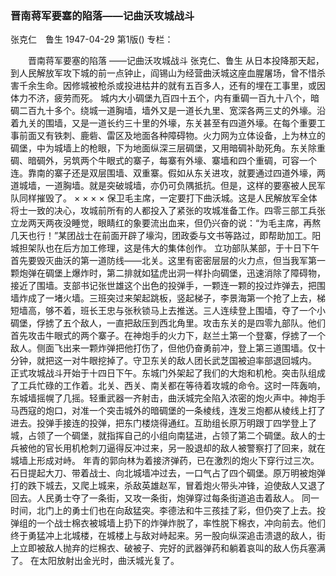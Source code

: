 ### 晋南蒋军要塞的陷落——记曲沃攻城战斗
张克仁　鲁生
1947-04-29
第1版()
专栏：

　　晋南蒋军要塞的陷落
    ——记曲沃攻城战斗
    张克仁、鲁生
    从日本投降那天起，到人民解放军攻下城的前一点钟止，阎锡山为经营曲沃城这座血腥屠场，曾不惜杀害千余生命。因修城被枪杀或投进枯井的就有五百多人，还有的埋在工事里，或因体力不济，疲劳而死。
    城内大小碉堡九百四十五个，内有重碉一百九十八个，暗碉二百九十多个。绕城一道胸墙，墙外又是一道长九里、宽深各两三丈的外壕。沿着九关的围墙，又是一道长约三十里的外壕，东关甚至有四道外壕。在每个重要工事前面又有铁刺、鹿砦、雷区及地面各种障碍物。火力网为立体设备，上为林立的碉堡，中为城墙上的枪眼，下为地面纵深三层碉堡，又用暗碉补助死角。东关除重碉、暗碉外，另筑两个牛眼式的寨子，每寨有外壕、寨墙和四个重碉，可容一个连。靠南的寨子还是双层围墙、双重寨。假如从东关进攻，就要通过四道外壕，两道城墙，一道胸墙。就是突破城墙，亦仍可负隅抵抗。但是，这样的要塞被人民军队同样摧毁了。
    ×                  ×                ×              ×
    保卫毛主席，一定要打下曲沃城。这是人民解放军全体将士一致的决心，攻城前所有的人都投入了紧张的攻城准备工作。四零三部工兵张立龙两天两夜没睡觉，眼睛红的象要流出血来，但仍兴奋的说：“为毛主席，再熬几天也行！”某团战士在前面开辟了壕沟，团政委与文书等路过，即帮助加工。阳城担架队也在后方加工修理，这是伟大的集体创作。
    立功部队某部，于十日下午首先要毁灭曲沃的第一道防线——北关。这里有密密层层的火力点，但当我军第一颗炮弹在碉堡上爆炸时，第二排就如猛虎出洞一样扑向碉堡，迅速消除了障碍物，接近了围墙。支部书记张世雄这个出色的投弹手，一颗连一颗的投过炸弹去，把围墙炸成了一堵火墙。三班突过来架起跳板，竖起梯子，李景海第一个抢了上去，梯短墙高，够不着，班长王忠与张秋锁马上去推送。三人连续登上围墙，夺了一个小碉堡，俘掳了五个敌人，一直把敌压到西北角里。攻击东关的是四零九部队。他们首先攻击牛眼式的两个寨子。在神炮手的火力下，赵兰土第一个登寨，俘掳了一个敌人。侧面飞出来一颗炸弹把他打伤了，但他仍奋勇前冲，登上第三道围墙。仅十分钟，就把这一对牛眼挖掉了。守卫东关的敌人团长武芝国被迫率部退回城内。
    正式攻城战斗开始于十四日下午。东城门外架起了我们的大炮和机枪。突击队组成了工兵忙碌的工作着。北关、西关、南关都在等待着攻城的命令。这时一阵轰响，东城墙摇幌了几摇。轻重武器一齐射击，曲沃城完全陷入浓密的炮火声中。神炮手马西寇的炮口，对准一个突击城外的暗碉堡的一条棱线，连发三炮都从棱线上打了进去。投弹手接连的投弹，把东门楼烧得通红。互助组长原万明跟丁四学登上了城，占领了一个碉堡，就指挥自己的小组向南猛进，占领了第二个碉堡。敌人的士兵被他的官长用机枪刺刀逼得反冲过来，另一股退却的敌人被警察打了回来，就在城墙上形成对峙。
    年青的郭向林为着接济弹药，已在激烈的炮火下穿行过三次。石日提起大刀、带着战士、向北城墙冲过去，一口气占了四个碉堡。原万明被炮弹打的跌下城去，又爬上城来，杀敌英雄赵军，冒着炮火带头冲锋，迫使敌人又退了回去。人民勇士夺了一条街，又攻一条街，炮弹穿过每条街道追击着敌人。
    同一时间，北门上的勇士们也在向敌猛突。李德法和牛三孩挂了彩，但仍突了上去。投弹组的一个战士棉衣被城墙上扔下的炸弹炸脱了，率性脱下棉衣，冲向前去。他们终于勇猛冲上北城楼，在城楼上与敌对峙起来。另一股向纵深追击溃退的敌人，街上立即被敌人抛弃的烂棉衣、破被子、完好的武器弹药和躺着哀叫的敌人伤兵塞满了。
    在太阳放射出金光时，曲沃城光复了。
